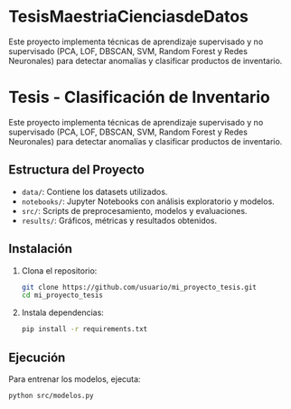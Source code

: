 # TesisMaestriaCienciasdeDatos
Este proyecto implementa técnicas de aprendizaje supervisado y no supervisado (PCA, LOF, DBSCAN, SVM, Random Forest y Redes Neuronales) para detectar anomalías y clasificar productos de inventario.
# Tesis - Clasificación de Inventario

Este proyecto implementa técnicas de aprendizaje supervisado y no supervisado (PCA, LOF, DBSCAN, SVM, Random Forest y Redes Neuronales) para detectar anomalías y clasificar productos de inventario.

## Estructura del Proyecto
- `data/`: Contiene los datasets utilizados.
- `notebooks/`: Jupyter Notebooks con análisis exploratorio y modelos.
- `src/`: Scripts de preprocesamiento, modelos y evaluaciones.
- `results/`: Gráficos, métricas y resultados obtenidos.

## Instalación
1. Clona el repositorio:
   ```bash
   git clone https://github.com/usuario/mi_proyecto_tesis.git
   cd mi_proyecto_tesis
   ```

2. Instala dependencias:
   ```bash
   pip install -r requirements.txt
   ```

## Ejecución
Para entrenar los modelos, ejecuta:
```bash
python src/modelos.py

